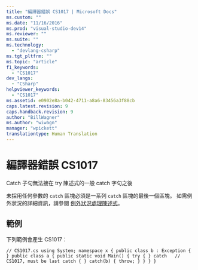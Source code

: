 ```yaml
---
title: "編譯器錯誤 CS1017 | Microsoft Docs"
ms.custom: ""
ms.date: "11/16/2016"
ms.prod: "visual-studio-dev14"
ms.reviewer: ""
ms.suite: ""
ms.technology: 
  - "devlang-csharp"
ms.tgt_pltfrm: ""
ms.topic: "article"
f1_keywords: 
  - "CS1017"
dev_langs: 
  - "CSharp"
helpviewer_keywords: 
  - "CS1017"
ms.assetid: e0902e8a-b042-4711-a8a6-83456a3f88cb
caps.latest.revision: 9
caps.handback.revision: 9
author: "BillWagner"
ms.author: "wiwagn"
manager: "wpickett"
translationtype: Human Translation
---
```

# 編譯器錯誤 CS1017
Catch 子句無法接在 try 陳述式的一般 catch 字句之後  
  
 未採用任何參數的 `catch` 區塊必須是一系列 `catch` 區塊的最後一個區塊。 如需例外狀況的詳細資訊，請參閱 [例外狀況處理陳述式](../../csharp/language-reference/keywords/exception-handling-statements.md)。  
  
## 範例  
 下列範例會產生 CS1017：  
  
```  
// CS1017.cs using System; namespace x { public class b : Exception { } public class a { public static void Main() { try { } catch   // CS1017, must be last catch { } catch(b) { throw; } } } }  
```